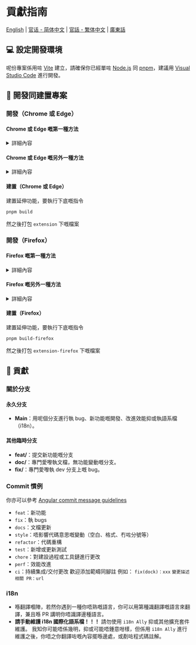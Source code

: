 # 貢獻指南

[English](CONTRIBUTING.md) | [官话 - 简体中文](CONTRIBUTING-cmn_CN.md) | [官話 - 繁体中文](CONTRIBUTING-cmn_TW.md) | [廣東話](CONTRIBUTING-jyut.md)

## 💻 設定開發環境

呢份專案係用咗 [Vite](https://vitejs.dev/) 建立，請確保你已經單咗 [Node.js](https://nodejs.org/) 同 [pnpm](https://pnpm.io/)，建議用 [Visual Studio Code](https://code.visualstudio.com/) 進行開發。

## 🔧 開發同建置專案

### 開發（Chrome 或 Edge）

#### Chrome 或 Edge 嘅第一種方法

<details>
 <summary>詳細內容</summary>

1. 執行 pnpm 指令

```bash
# 安裝依賴
pnpm install

# 建立一個用家帳戶資料夾，用於延伸功能存儲登入狀態
mkdir web-ext-profile

# 運行專案
pnpm dev

# 打完呢條指令之後，會自動開啓一個新嘅 Chrome 視窗並且打開 BiliBili 網站
pnpm start:chromium
```

2. 之後每次修改延伸功能，佢會重新載入，你可以 refresh 個網頁睇吓改變之後嘅效果

</details>

#### Chrome 或 Edge 嘅另外一種方法

<details>
 <summary>詳細內容</summary>

1. 執行 pnpm 指令

```bash
# 安裝依賴
pnpm install

# 運行專案
pnpm dev
```

2. 喺 Chrome 入邊打開 `chrome://extensions` 頁面抑或喺 Edge 度打開 `edge://extensions` 頁面

3. 打開`開發者模式`，撳`載入解壓縮`

<img width="655" alt="Snipaste_2022-03-27_18-17-04" src="https://user-images.githubusercontent.com/33394391/160276882-13da0484-92c1-47dd-add8-7655c5c2bf1c.png">
<br/>
<img width="655" alt="image" src="https://user-images.githubusercontent.com/33394391/232246901-e3544c16-bde2-480d-b770-ca5242793963.png">

4. 喺瀏覽器度載入產生嘅 `extension/` 資料夾

每一次執過 code 之後，你都要撳 [Extensions Reloader](https://chromewebstore.google.com/detail/extensions-reloader/fimgfedafeadlieiabdeeaodndnlbhid) 粒掣，然之後 refresh 個 page，確保係有效果。

</details>

#### 建置（Chrome 或 Edge）

建置延伸功能，要執行下底嘅指令

```bash
pnpm build
```

然之後打包 `extension` 下嘅檔案

### 開發（Firefox）

#### Firefox 嘅第一種方法

<details>
 <summary>詳細內容</summary>

1. 執行 pnpm 指令

```bash
# 安裝依賴
pnpm install

# 建立一個用家帳戶資料夾，用於延伸功能存儲登入狀態
mkdir web-ext-profile

# 運行專案
pnpm dev

# 打完呢條指令之後，會自動開啓一個新嘅 Firefox 視窗並且打開 BiliBili 網站
pnpm start:firefox
```

2. 之後每次修改延伸功能，佢會重新載入，你可以 refresh 個網頁睇吓改變之後嘅效果

</details>

#### Firefox 嘅另外一種方法

<details>
 <summary>詳細內容</summary>

1. 執行 pnpm 指令

```bash
# 安裝依賴
pnpm install

# 運行專案
pnpm dev-firefox
```

2. 喺瀏覽器度輸入 `about:addons`，撳 `Extensions` 然之後 `Debug Add-ons`

<img width="655" alt="image" src="https://github.com/hakadao/BewlyBewly/assets/33394391/7c49e4ca-2a87-4c56-bc00-3259d6eba128">

3. 喺瀏覽器度載入產生嘅 `extension-firefox/` 資料夾

</details>

#### 建置（Firefox）

建置延伸功能，要執行下底嘅指令

```bash
pnpm build-firefox
```

然之後打包 `extension-firefox` 下嘅檔案

## 🤝 貢獻

### 關於分支

#### 永久分支

- **Main**：用呢個分支進行執 bug、新功能嘅開發、改進效能抑或執語系檔（i18n）。

#### 其他臨時分支

- **feat/**：提交新功能嘅分支
- **doc/**：專門愛嚟執文檔，無功能變動嘅分支。
- **fix/**：專門愛嚟執 dev 分支上嘅 bug。

### Commit 慣例

你亦可以參考 [Angular commit message guidelines](https://github.com/angular/angular/blob/22b96b9/CONTRIBUTING.md#-commit-message-guidelines)

- `feat`：新功能
- `fix`：執 bugs
- `docs`：文檔更新
- `style`：唔影響代碼意思嘅變動（空白、格式、冇咗分號等）
- `refactor`：代碼重構
- `test`：新增或更新測試
- `chore`：對建設過程或工具鏈進行更改
- `perf`：效能改進
- `ci`：持續集成/交付更改
歡迎添加範疇同腳註
例如：
`fix(dock)：xxx`
`變更描述`
`相關 PR：url`

### i18n

- 喺翻譯嗰陣，若然你遇到一種你唔熟嘅語言，你可以用第種識翻譯嘅語言來翻譯，兼且喺 PR 講明你唔識譯邊種語言。
- **請手動維護 i18n 國際化語系檔！！！** 請勿使用 `i18n Ally` 抑或其他擴充套件維護。 我知你可能唔係幾明，抑或可能唔鍾意咁樣，但係用 `i18n Ally` 進行維護之後，你唔之你翻譯咗嘅內容擺喺邊處，或剷咗程式碼註解。
